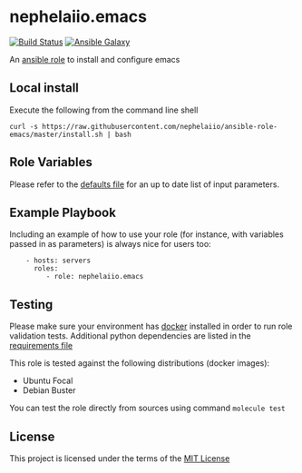 # nephelaiio.emacs

[![Build Status](https://github.com/nephelaiio/ansible-role-emacs/workflows/.github/workflows/main.yml/badge.svg)](https://travis-ci.org/nephelaiio/ansible-role-emacs)
[![Ansible Galaxy](http://img.shields.io/badge/ansible--galaxy-systemd--service-blue.svg)](https://galaxy.ansible.com/nephelaiio/emacs/)

An [ansible role](https://galaxy.ansible.com/nephelaiio/emacs) to install and configure emacs

## Local install

Execute the following from the command line shell

```
curl -s https://raw.githubusercontent.com/nephelaiio/ansible-role-emacs/master/install.sh | bash
```

## Role Variables

Please refer to the [defaults file](/defaults/main.yml) for an up to date list of input parameters.

## Example Playbook

Including an example of how to use your role (for instance, with variables passed in as parameters) is always nice for users too:

```
    - hosts: servers
      roles:
         - role: nephelaiio.emacs
```

## Testing

Please make sure your environment has [docker](https://www.docker.com) installed in order to run role validation tests. Additional python dependencies are listed in the [requirements file](https://github.com/nephelaiio/ansible-role-requirements/blob/master/requirements.txt)

This role is tested against the following distributions (docker images):

  * Ubuntu Focal
  * Debian Buster

You can test the role directly from sources using command ` molecule test `

## License

This project is licensed under the terms of the [MIT License](/LICENSE)
